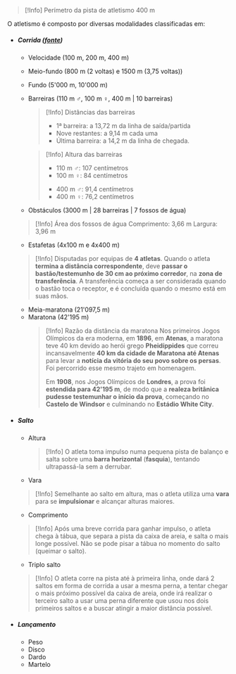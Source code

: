 >[!Info] Perímetro da pista de atletismo
>400 m

O atletismo é composto por diversas modalidades classificadas em:
- ##### Corrida ([fonte](https://www.olympics.com/pt/noticias/tipos-corridas-pista-atletismo))
	- Velocidade (100 m, 200 m, 400 m)
	- Meio-fundo (800 m (2 voltas) e 1500 m (3,75 voltas))
	- Fundo (5'000 m, 10'000 m)
	- Barreiras (110 m ♂, 100 m ♀, 400 m | 10 barreiras)
	  >[!Info] Distâncias das barreiras
	  >- 1ª barreira: a 13,72 m da linha de saída/partida
	  >- Nove restantes: a 9,14 m cada uma
	  >- Última barreira: a 14,2 m da linha de chegada.
	  
	  >[!Info] Altura das barreiras
	  >- 110 m ♂: 107 centímetros
	  >- 100 m ♀: 84 centímetros
	  >>
	  >- 400 m ♂: 91,4 centímetros
	  >- 400 m ♀: 76,2 centímetros
	  
	- Obstáculos (3000 m | 28 barreiras | 7 fossos de água)
	>[!Info] Área dos fossos de água
	>Comprimento: 3,66 m
	>Largura: 3,96 m

	- Estafetas (4x100 m e 4x400 m)
	>[!Info]
	>Disputadas por equipas de **4 atletas**.
	>Quando o atleta **termina a distância correspondente**, deve **passar o bastão/testemunho de 30 cm ao próximo corredor**, na **zona de transferência**.
	>A transferência começa a ser considerada quando o bastão toca o receptor, e é concluída quando o mesmo está em suas mãos.
	
	- Meia-maratona (21'097,5 m)
	- Maratona (42'195 m)
	  >[!Info] Razão da distância da maratona
	  >Nos primeiros Jogos Olímpicos da era moderna, em **1896**, em **Atenas**, a maratona teve 40 km devido ao herói grego **Pheidíppides** que correu incansavelmente **40 km da cidade de Maratona até Atenas** para levar a **notícia da vitória do seu povo sobre os persas**. Foi percorrido esse mesmo trajeto em homenagem.
	  >
	  >Em **1908**, nos Jogos Olímpicos de **Londres**, a prova foi **estendida para 42'195 m**, de modo que a **realeza britânica pudesse testemunhar o início da prova**, começando no **Castelo de Windsor** e culminando no **Estádio White City**.
	
- ##### Salto
	- Altura
	  >[!Info]
	  >O atleta toma impulso numa pequena pista de balanço e salta sobre uma **barra horizontal** (**fasquia**), tentando ultrapassá-la sem a derrubar.
	
	- Vara
	>[!Info]
	>Semelhante ao salto em altura, mas o atleta utiliza uma **vara** para se **impulsionar** e alcançar alturas maiores.
	
	- Comprimento
	>[!Info]
	>Após uma breve corrida para ganhar impulso, o atleta chega à tábua, que separa a pista da caixa de areia, e salta o mais longe possível. Não se pode pisar a tábua no momento do salto (queimar o salto).
	
	- Triplo salto
	>[!Info]
	>O atleta corre na pista até à primeira linha, onde dará 2 saltos em forma de corrida a usar a mesma perna, a tentar chegar o mais próximo possível da caixa de areia, onde irá realizar o terceiro salto a usar uma perna diferente que usou nos dois primeiros saltos e a buscar atingir a maior distância possível.
- ##### Lançamento
	- Peso
	- Disco
	- Dardo
	- Martelo